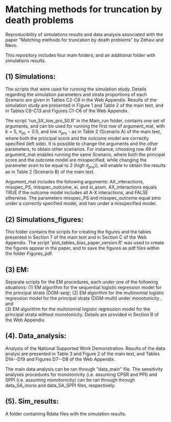 Matching methods for truncation by death problems
================


Reproducibility of simulations results and data analysis associated with the paper "Matching methods for truncation by death problems" by Zehavi and Nevo.

This repository includes four main folders, and an additional folder with simulations results.


(1) Simulations:
-----------------

The scripts that were used for running the simulation study.
Details regarding the simulation parameters and strata proportions of each Scenario are given in Tables C2-C8 in the Web Appendix.
Results of the simulation study are presented in Figure 1 and Table 2 of the main text, and in Tables C9-C13 and Figures C1-C6 of the Web Appendix.

The script 'run_5X_low_pro_50.R' in the Main_run folder, contains one set of arguments, and can be used for running the first row of argument_mat, with $k=5$, $\pi_{as} = 0.5$, and low $\pi_{pro}$ - as in Table 2 (Scenario A) of the main text, where both the principal score and the outcome model are correctly specified (left side).
It is possible to change the arguments and the other parameters, to obtain other scenarios.
For instance, choosing row 49 of argument_mat enables running the same Scenario,
where both the principal score and the outcome model are misspecified, 
while changing the parameter scen to be equal to 2 (high $\pi_{pro})$), will enable to obtain the results as in Table 2 (Scenario B) of the main text.

Argument_mat includes the following arguments: AX_interactions, misspec_PS, misspec_outcome, xi, and xi_assm. 
AX_interactions equals TRUE if the outcome model includes all A-X interactions, and FALSE otherwise.
The parameters misspec_PS and misspec_outcome equal zero under a correctly specified model,
and two under a misspecified model.


(2) Simulations_figures:
----------------------------------

This folder contains the scripts for creating the figures and the tables presented in Section 7 of the main text and in Section C of the Web Appendix.
The script 'plot_tables_bias_paper_version.R' was used to create the figures appear in the paper,
and to save the figures as pdf files within the folder Figures_pdf.

(3) EM:
----------------------------------

Separate scripts for the EM procedures, each under one of the following situations: 
(1) EM algorithm for the sequential logistic regression model for the principal strata (DGM-seq);
(2) EM algorithm for the multinomial logistic regression model for the principal strata (DGM-multi) under monotonicity , and  
(3) EM algorithm for the multinomial logistic regression model for the principal strata without monotonicity.
Details are provided in Section B of the Web Appendix.


(4). Data_analysis:
----------------------------------

Analysis of the National Supported Work Demonstration.
Results of the data analysi are presented in Table 3 and Figure 2 of the main text, and Tables D14--D19 and Figures D7--D8 of the Web Appendix.

The main data analysis can be ran through "data_main" file.
The sensitivity analyses procedures for monotonicity (i.e. assuming CPSR and PPI) and SPPI (i.e. assuming monotonicity) can be ran through through data_SA_mono and data_SA_SPPI files, respectively.


(5). Sim_results:
----------------------------------
A folder containing Rdata files with the simulation results.

 









